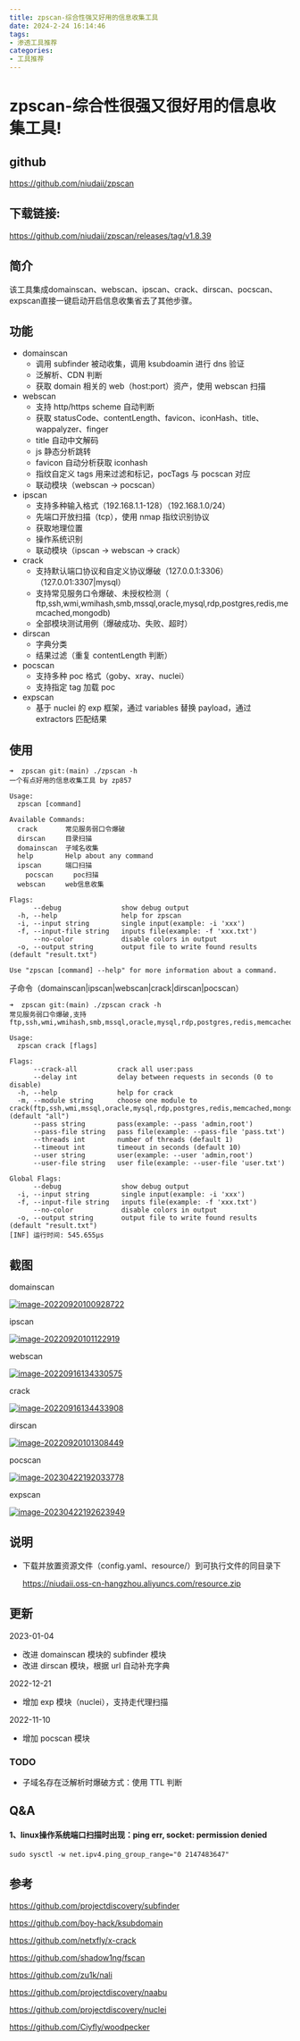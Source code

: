 ```yaml
---
title: zpscan-综合性强又好用的信息收集工具
date: 2024-2-24 16:14:46
tags:
- 渗透工具推荐
categories:
- 工具推荐
---
```




# zpscan-综合性很强又很好用的信息收集工具!

## github

https://github.com/niudaii/zpscan

## 下载链接:

https://github.com/niudaii/zpscan/releases/tag/v1.8.39

## 简介

​		该工具集成domainscan、webscan、ipscan、crack、dirscan、pocscan、expscan直接一键启动开启信息收集省去了其他步骤。

## 功能

   

- domainscan
  - 调用 subfinder 被动收集，调用 ksubdoamin 进行 dns 验证
  - 泛解析、CDN 判断
  - 获取 domain 相关的 web（host:port）资产，使用 webscan 扫描
- webscan
  - 支持 http/https scheme 自动判断
  - 获取 statusCode、contentLength、favicon、iconHash、title、wappalyzer、finger
  - title 自动中文解码
  - js 静态分析跳转
  - favicon 自动分析获取 iconhash
  - 指纹自定义 tags 用来过滤和标记，pocTags 与 pocscan 对应
  - 联动模块（webscan -> pocscan）
- ipscan
  - 支持多种输入格式（192.168.1.1-128）（192.168.1.0/24）
  - 先端口开放扫描（tcp），使用 nmap 指纹识别协议
  - 获取地理位置
  - 操作系统识别
  - 联动模块（ipscan -> webscan -> crack）
- crack
  - 支持默认端口协议和自定义协议爆破（127.0.0.1:3306）（127.0.01:3307|mysql）
  - 支持常见服务口令爆破、未授权检测（ ftp,ssh,wmi,wmihash,smb,mssql,oracle,mysql,rdp,postgres,redis,memcached,mongodb)
  - 全部模块测试用例（爆破成功、失败、超时）
- dirscan
  - 字典分类
  - 结果过滤（重复 contentLength 判断）
- pocscan
  - 支持多种 poc 格式（goby、xray、nuclei）
  - 支持指定 tag 加载 poc
- expscan
  - 基于 nuclei 的 exp 框架，通过 variables 替换 payload，通过 extractors 匹配结果

## 使用

```
➜  zpscan git:(main) ./zpscan -h
一个有点好用的信息收集工具 by zp857

Usage:
  zpscan [command]

Available Commands:
  crack       常见服务弱口令爆破
  dirscan     目录扫描
  domainscan  子域名收集
  help        Help about any command
  ipscan      端口扫描
 	pocscan     poc扫描
  webscan     web信息收集

Flags:
      --debug               show debug output
  -h, --help                help for zpscan
  -i, --input string        single input(example: -i 'xxx')
  -f, --input-file string   inputs file(example: -f 'xxx.txt')
      --no-color            disable colors in output
  -o, --output string       output file to write found results (default "result.txt")

Use "zpscan [command] --help" for more information about a command.
```



子命令（domainscan|ipscan|webscan|crack|dirscan|pocscan）

```
➜  zpscan git:(main) ./zpscan crack -h                       
常见服务弱口令爆破,支持ftp,ssh,wmi,wmihash,smb,mssql,oracle,mysql,rdp,postgres,redis,memcached,mongodb

Usage:
  zpscan crack [flags]

Flags:
      --crack-all          crack all user:pass
      --delay int          delay between requests in seconds (0 to disable)
  -h, --help               help for crack
  -m, --module string      choose one module to crack(ftp,ssh,wmi,mssql,oracle,mysql,rdp,postgres,redis,memcached,mongodb) (default "all")
      --pass string        pass(example: --pass 'admin,root')
      --pass-file string   pass file(example: --pass-file 'pass.txt')
      --threads int        number of threads (default 1)
      --timeout int        timeout in seconds (default 10)
      --user string        user(example: --user 'admin,root')
      --user-file string   user file(example: --user-file 'user.txt')

Global Flags:
      --debug               show debug output
  -i, --input string        single input(example: -i 'xxx')
  -f, --input-file string   inputs file(example: -f 'xxx.txt')
      --no-color            disable colors in output
  -o, --output string       output file to write found results (default "result.txt")
[INF] 运行时间: 545.655µs
```



## 截图

domainscan

[![image-20220920100928722](https://camo.githubusercontent.com/967a9257bf972e52a373a3af67cca0d727d541f56d5b9968891abb2aca4b655b/68747470733a2f2f6e6e6f7465732e6f73732d636e2d68616e677a686f752e616c6979756e63732e636f6d2f6e6f7465732f696d6167652d32303232303932303130303932383732322e706e67)](https://camo.githubusercontent.com/967a9257bf972e52a373a3af67cca0d727d541f56d5b9968891abb2aca4b655b/68747470733a2f2f6e6e6f7465732e6f73732d636e2d68616e677a686f752e616c6979756e63732e636f6d2f6e6f7465732f696d6167652d32303232303932303130303932383732322e706e67)

ipscan

[![image-20220920101122919](https://camo.githubusercontent.com/949d8fc9c82cebc92c427810a0a8da3559a066af6ed7fed13b6bbd5a8200d88d/68747470733a2f2f6e6e6f7465732e6f73732d636e2d68616e677a686f752e616c6979756e63732e636f6d2f6e6f7465732f696d6167652d32303232303932303130313132323931392e706e67)](https://camo.githubusercontent.com/949d8fc9c82cebc92c427810a0a8da3559a066af6ed7fed13b6bbd5a8200d88d/68747470733a2f2f6e6e6f7465732e6f73732d636e2d68616e677a686f752e616c6979756e63732e636f6d2f6e6f7465732f696d6167652d32303232303932303130313132323931392e706e67)

webscan

[![image-20220916134330575](https://camo.githubusercontent.com/3330122f0616cfde8541bf1438750a8572cc4628758125cac69de1530c5fb4fb/68747470733a2f2f6e6e6f7465732e6f73732d636e2d68616e677a686f752e616c6979756e63732e636f6d2f6e6f7465732f696d6167652d32303232303931363133343333303537352e706e67)](https://camo.githubusercontent.com/3330122f0616cfde8541bf1438750a8572cc4628758125cac69de1530c5fb4fb/68747470733a2f2f6e6e6f7465732e6f73732d636e2d68616e677a686f752e616c6979756e63732e636f6d2f6e6f7465732f696d6167652d32303232303931363133343333303537352e706e67)

crack

[![image-20220916134433908](https://camo.githubusercontent.com/782b30fa2f2109770980e157259bc1143c569f44db6e60d47f5e15d7354572c2/68747470733a2f2f6e6e6f7465732e6f73732d636e2d68616e677a686f752e616c6979756e63732e636f6d2f6e6f7465732f696d6167652d32303232303931363133343433333930382e706e67)](https://camo.githubusercontent.com/782b30fa2f2109770980e157259bc1143c569f44db6e60d47f5e15d7354572c2/68747470733a2f2f6e6e6f7465732e6f73732d636e2d68616e677a686f752e616c6979756e63732e636f6d2f6e6f7465732f696d6167652d32303232303931363133343433333930382e706e67)

dirscan

[![image-20220920101308449](https://camo.githubusercontent.com/6ca9a82ebf9d4ef6a509a155faac77371e70a05700a48dc487ddb3e33dbb7f15/68747470733a2f2f6e6e6f7465732e6f73732d636e2d68616e677a686f752e616c6979756e63732e636f6d2f6e6f7465732f696d6167652d32303232303932303130313330383434392e706e67)](https://camo.githubusercontent.com/6ca9a82ebf9d4ef6a509a155faac77371e70a05700a48dc487ddb3e33dbb7f15/68747470733a2f2f6e6e6f7465732e6f73732d636e2d68616e677a686f752e616c6979756e63732e636f6d2f6e6f7465732f696d6167652d32303232303932303130313330383434392e706e67)

pocscan

[![image-20230422192033778](https://camo.githubusercontent.com/3ececd4fedfa45ff4fb83ac3da263d4f274e1c918721150138a6de68a2c187c6/68747470733a2f2f6e6e6f7465732e6f73732d636e2d68616e677a686f752e616c6979756e63732e636f6d2f6e6f7465732f696d6167652d32303233303432323139323033333737382e706e67)](https://camo.githubusercontent.com/3ececd4fedfa45ff4fb83ac3da263d4f274e1c918721150138a6de68a2c187c6/68747470733a2f2f6e6e6f7465732e6f73732d636e2d68616e677a686f752e616c6979756e63732e636f6d2f6e6f7465732f696d6167652d32303233303432323139323033333737382e706e67)

expscan

[![image-20230422192623949](https://camo.githubusercontent.com/c84c3b6e1b0b14c6c8f34a2083ddaa276bf981fe101dd67391292077eddc8073/68747470733a2f2f6e6e6f7465732e6f73732d636e2d68616e677a686f752e616c6979756e63732e636f6d2f6e6f7465732f696d6167652d32303233303432323139323632333934392e706e67)](https://camo.githubusercontent.com/c84c3b6e1b0b14c6c8f34a2083ddaa276bf981fe101dd67391292077eddc8073/68747470733a2f2f6e6e6f7465732e6f73732d636e2d68616e677a686f752e616c6979756e63732e636f6d2f6e6f7465732f696d6167652d32303233303432323139323632333934392e706e67)

## 说明

- 下载并放置资源文件（config.yaml、resource/）到可执行文件的同目录下

  https://niudaii.oss-cn-hangzhou.aliyuncs.com/resource.zip

## 更新

2023-01-04

- 改进 domainscan 模块的 subfinder 模块
- 改进 dirscan 模块，根据 url 自动补充字典

2022-12-21

- 增加 exp 模块（nuclei），支持走代理扫描

2022-11-10

- 增加 pocscan 模块

### TODO

-  子域名存在泛解析时爆破方式：使用 TTL 判断

## Q&A

#### 1、linux操作系统端口扫描时出现：ping err, socket: permission denied

```
sudo sysctl -w net.ipv4.ping_group_range="0 2147483647"
```



## 参考

https://github.com/projectdiscovery/subfinder

https://github.com/boy-hack/ksubdomain

https://github.com/netxfly/x-crack

https://github.com/shadow1ng/fscan

https://github.com/zu1k/nali

https://github.com/projectdiscovery/naabu

https://github.com/projectdiscovery/nuclei

https://github.com/Ciyfly/woodpecker
